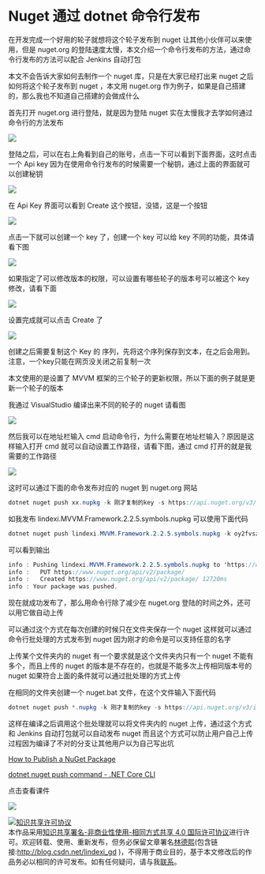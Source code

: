 
# Nuget 通过 dotnet 命令行发布

在开发完成一个好用的轮子就想将这个轮子发布到 nuget 让其他小伙伴可以来使用，但是 nuget.org 的登陆速度太慢，本文介绍一个命令行发布的方法，通过命令行发布的方法可以配合 Jenkins 自动打包

<!--more-->


<!-- CreateTime:2018/10/19 9:15:53 -->


<!-- 标签：nuget，dotnet,dotnetcore -->

本文不会告诉大家如何去制作一个 nuget 库，只是在大家已经打出来 nuget 之后如何将这个轮子发布到 nuget ，本文用 nuget.org 作为例子，如果是自己搭建的，那么我也不知道自己搭建的会做成什么

首先打开 nuget.org 进行登陆，就是因为登陆 nuget 实在太慢我才去学如何通过命令行的方法发布

<!-- ![](image/Nuget 通过 dotnet 命令行发布/Nuget 通过 dotnet 命令行发布0.png) -->

![](http://image.acmx.xyz/lindexi%2F2018921833164)

登陆之后，可以在右上角看到自己的账号，点击一下可以看到下面界面，这时点击一个 Api key 因为在使用命令行发布的时候需要一个秘钥，通过上面的界面就可以创建秘钥

<!-- ![](image/Nuget 通过 dotnet 命令行发布/Nuget 通过 dotnet 命令行发布1.png) -->

![](http://image.acmx.xyz/lindexi%2F20189218412962)

在 Api Key 界面可以看到 Create 这个按钮，没错，这是一个按钮

<!-- ![](image/Nuget 通过 dotnet 命令行发布/Nuget 通过 dotnet 命令行发布2.png) -->

![](http://image.acmx.xyz/lindexi%2F20189218523524)

点击一下就可以创建一个 key 了，创建一个 key 可以给 key 不同的功能，具体请看下图

<!-- ![](image/Nuget 通过 dotnet 命令行发布/Nuget 通过 dotnet 命令行发布3.png) -->

![](http://image.acmx.xyz/lindexi%2F201892183656304)

如果指定了可以修改版本的权限，可以设置有哪些轮子的版本号可以被这个 key 修改，请看下面

<!-- ![](image/Nuget 通过 dotnet 命令行发布/Nuget 通过 dotnet 命令行发布4.png) -->

![](http://image.acmx.xyz/lindexi%2F201892183755177)

设置完成就可以点击 Create 了

<!-- ![](image/Nuget 通过 dotnet 命令行发布/Nuget 通过 dotnet 命令行发布5.png) -->

![](http://image.acmx.xyz/lindexi%2F201892183847127)

创建之后需要复制这个 Key 的 序列，先将这个序列保存到文本，在之后会用到。注意，一个key只能在网页没关闭之前复制一次

本文使用的是设置了 MVVM 框架的三个轮子的更新权限，所以下面的例子就是更新一个轮子的版本

我通过 VisualStudio 编译出来不同的轮子的 nuget 请看图

<!-- ![](image/Nuget 通过 dotnet 命令行发布/Nuget 通过 dotnet 命令行发布6.png) -->

![](http://image.acmx.xyz/lindexi%2F201892184427574)

然后我可以在地址栏输入 cmd 启动命令行，为什么需要在地址栏输入？原因是这样输入打开 cmd 就可以自动设置工作路径，请看下图，通过 cmd 打开的就是我需要的工作路径

<!-- ![](image/Nuget 通过 dotnet 命令行发布/Nuget 通过 dotnet 命令行发布7.png) -->

![](http://image.acmx.xyz/lindexi%2F201892184552795)

这时可以通过下面的命令发布对应的 nuget 到 nuget.org 网站

```csharp
dotnet nuget push xx.nupkg -k 刚才复制的key -s https://api.nuget.org/v3/index.json
```

如我发布 lindexi.MVVM.Framework.2.2.5.symbols.nupkg 可以使用下面代码

```csharp
dotnet nuget push lindexi.MVVM.Framework.2.2.5.symbols.nupkg -k oy2fvszjpukd6lm2vaqav5gcx6xcfuaencyx5x2ppab42e -s https://api.nuget.org/v3/index.json
```

可以看到输出

```csharp
info : Pushing lindexi.MVVM.Framework.2.2.5.symbols.nupkg to 'https://www.nuget.org/api/v2/package'...
info :   PUT https://www.nuget.org/api/v2/package/
info :   Created https://www.nuget.org/api/v2/package/ 12720ms
info : Your package was pushed.
```

现在就成功发布了，那么用命令行除了减少在 nuget.org 登陆的时间之外，还可以用它做自动上传

可以通过这个方式在每次创建的时候只在文件夹保存一个 nuget 这样就可以通过命令行批处理的方式发布到 nuget 因为刚才的命令是可以支持任意的名字

上传某个文件夹内的 nuget 有一个要求就是这个文件夹内只有一个 nuget 不能有多个，而且上传的 nuget 的版本是不存在的，也就是不能多次上传相同版本号的 nuget 如果符合上面的条件就可以通过批处理的方式上传

在相同的文件夹创建一个 nuget.bat 文件，在这个文件输入下面代码

```csharp
dotnet nuget push *.nupkg -k 刚才复制的key -s https://api.nuget.org/v3/index.json
```

这样在编译之后调用这个批处理就可以将文件夹内的 nuget 上传，通过这个方式和 Jenkins 自动打包就可以自动发布 nuget 而且这个方式可以防止用户自己上传过程因为编译了不对的分支让其他用户以为自己写出坑

[How to Publish a NuGet Package ](https://docs.microsoft.com/en-us/nuget/create-packages/publish-a-package )

[dotnet nuget push command - .NET Core CLI ](https://docs.microsoft.com/en-us/dotnet/core/tools/dotnet-nuget-push?tabs=netcore21 )

点击查看课件

[![](http://image.acmx.xyz/lindexi%2F201892111425403)](https://r302.cc/RmLrp4)





<a rel="license" href="http://creativecommons.org/licenses/by-nc-sa/4.0/"><img alt="知识共享许可协议" style="border-width:0" src="https://licensebuttons.net/l/by-nc-sa/4.0/88x31.png" /></a><br />本作品采用<a rel="license" href="http://creativecommons.org/licenses/by-nc-sa/4.0/">知识共享署名-非商业性使用-相同方式共享 4.0 国际许可协议</a>进行许可。欢迎转载、使用、重新发布，但务必保留文章署名[林德熙](http://blog.csdn.net/lindexi_gd)(包含链接:http://blog.csdn.net/lindexi_gd )，不得用于商业目的，基于本文修改后的作品务必以相同的许可发布。如有任何疑问，请与我[联系](mailto:lindexi_gd@163.com)。